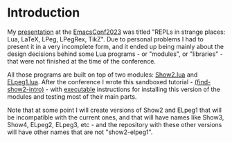 

# Introduction

My [presentation](http://anggtwu.net/emacsconf2023.html) at the [EmacsConf2023](https://emacsconf.org/2023/talks/) was titled "REPLs in strange
places: Lua, LaTeX, LPeg, LPegRex, TikZ". Due to personal problems I
had to present it in a very incomplete form, and it ended up being
mainly about the design decisions behind some Lua programs - or
"modules", or "libraries" - that were not finished at the time of the
conference.

All those programs are built on top of two modules: [Show2.lua](http://anggtwu.net/LUA/Show2.lua.html#introduction) and
[ELpeg1.lua](http://anggtwu.net/LUA/ELpeg1.lua.html). After the conference I wrote this sandboxed tutorial -
[(find-show2-intro)](http://anggtwu.net/eev-intros/find-show2-intro.html) - with [executable](http://anggtwu.net/eepitch.html) instructions for installing this
version of the modules and testing most of their main parts.

Note that at some point I will create versions of Show2 and ELpeg1
that will be incompatible with the current ones, and that will have
names like Show3, Show4, ELpeg2, ELpeg3, etc - and the repository with
these other versions will have other names that are not
"show2-elpeg1".


